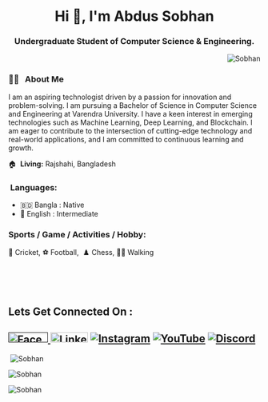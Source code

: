 <head>
    
  </head>
<h1 align="center">Hi 👋, I'm Abdus Sobhan</h1>
<h3 align="center">Undergraduate Student of Computer Science &amp; Engineering.<br /></h3>

<p align="right"> <img src="https://komarev.com/ghpvc/?username=SobhanLab&label=Profile%20views&color=0e75b6&style=flat" alt="Sobhan" /> </p>

<div class="markdown-heading" dir="auto"><h3 class="heading-element" dir="auto">
👨‍🏫 &nbsp; About Me</h3><a aria-label="Permalink: 👨‍🏫   About Me" class="anchor" href="https://github.com/anisul-Islam#--about-me" id="user-content---about-me"></a></div><p><span aria-hidden="true">I am an aspiring technologist driven by a 
passion for innovation and problem-solving. I am pursuing a Bachelor of 
Science in Computer Science and Engineering at Varendra University. I 
have a keen interest in emerging technologies such as Machine Learning, 
Deep Learning, and Blockchain. I am eager to contribute to the 
intersection of cutting-edge technology and real-world applications, and
 I am committed to continuous learning and growth.</span></p>

 🏠&nbsp; <b>Living:</b> Rajshahi, Bangladesh<br />

 <div class="markdown-heading" dir="auto"><h3 class="heading-element" dir="auto">&nbsp;Languages:</h3><a aria-label="Permalink: Languages:" class="anchor" href="https://github.com/anisul-Islam#languages" id="user-content-languages"></a></div><ul dir="auto"><li>🇧🇩 Bangla : Native&nbsp;</li><li>🏴󠁧󠁢󠁥󠁮󠁧󠁿 English : Intermediate<br /></li></ul>

<div class="markdown-heading" dir="auto"><h3 class="heading-element" dir="auto">Sports / Game / Activities / Hobby:</h3><div class="heading-element" style="text-align: left;"><span style="font-weight: normal;">🏏 Cricket, ⚽ Football,&nbsp; ♟️ Chess, 🚶‍♂️ Walking</span></div></div><p><span aria-hidden="true">&nbsp;</span></p><p><span aria-hidden="true">&nbsp;</span></p>
<div class="markdown-heading" dir="auto"><h2 class="heading-element" dir="auto">Lets Get Connected On :</h2><h2 class="heading-element" dir="auto"><a href=" " target="_blank"><img alt="Facebook" data-canonical-src="https://img.shields.io/badge/Facebook-%231877F2.svg?logo=Facebook&amp;logoColor=white" height="20" src="https://camo.githubusercontent.com/5534f7b32c55c00965b67f347e15bda0416fece606df5265b87bfaa3509fe31c/68747470733a2f2f696d672e736869656c64732e696f2f62616467652f46616365626f6f6b2d2532333138373746322e7376673f6c6f676f3d46616365626f6f6b266c6f676f436f6c6f723d7768697465" style="max-width: 100%;" width="79" /> </a><a href="https://www.linkedin.com/in/elitesobhan/" rel="nofollow" target="_blank"></a><img alt="LinkedIn" data-canonical-src="https://img.shields.io/badge/LinkedIn-%230077B5.svg?logo=linkedin&amp;logoColor=white" height="20" src="https://camo.githubusercontent.com/d94940866c98cb4fca5783c4e8ac95776d2f52df6bbf3d5ab9e30d76836f30ae/68747470733a2f2f696d672e736869656c64732e696f2f62616467652f4c696e6b6564496e2d2532333030373742352e7376673f6c6f676f3d6c696e6b6564696e266c6f676f436f6c6f723d7768697465" style="max-width: 100%;" width="75" /> <a href="https://www.instagram.com/elitesobhan/" rel="nofollow" target="_blank"><img alt="Instagram" data-canonical-src="https://img.shields.io/badge/Instagram-%23E4405F.svg?logo=Instagram&amp;logoColor=white" src="https://camo.githubusercontent.com/3ad821fc2ec8e5389509e2262efe64bbab486ae3bfa9abf43bae910f1d3fc134/68747470733a2f2f696d672e736869656c64732e696f2f62616467652f496e7374616772616d2d2532334534343035462e7376673f6c6f676f3d496e7374616772616d266c6f676f436f6c6f723d7768697465" style="max-width: 100%;" /></a> <a href="https://www.youtube.com/channel/UCux2WkkU7iSoR-QASfd3qxg" rel="nofollow" target="_blank"><img alt="YouTube" data-canonical-src="https://img.shields.io/badge/YouTube-%23FF0000.svg?logo=YouTube&amp;logoColor=white" src="https://camo.githubusercontent.com/1858ead1d0f50ea4b8cc7f82561c2956651655375f19867316e5b6a9960e0b40/68747470733a2f2f696d672e736869656c64732e696f2f62616467652f596f75547562652d2532334646303030302e7376673f6c6f676f3d596f7554756265266c6f676f436f6c6f723d7768697465" style="max-width: 100%;" /></a> <a href="https://discord.gg/Sobhan762426" rel="nofollow" target="_blank"><img alt="Discord" data-canonical-src="https://img.shields.io/badge/Discord-%237289DA.svg?logo=discord&amp;logoColor=white" src="https://camo.githubusercontent.com/80deb183f87d91c5b628533ac6a0c6ac0752c553a69df73faa336f1f9b7c9de8/68747470733a2f2f696d672e736869656c64732e696f2f62616467652f446973636f72642d2532333732383944412e7376673f6c6f676f3d646973636f7264266c6f676f436f6c6f723d7768697465" style="max-width: 100%;" /></a></h2></div>

<p>&nbsp;<img align="center" src="https://github-readme-stats.vercel.app/api?username=SobhanLab&show_icons=true&include_all_commits=true&theme=material-palenight" alt="Sobhan" /></p>
<p><img align="center" src="https://github-readme-streak-stats.herokuapp.com/?user=SobhanLab&layout=compact&theme=material-palenight" alt="Sobhan" /></p>
<p><img align="left" src="https://github-readme-stats.vercel.app/api/top-langs?username=SobhanLab&layout=compact&theme=material-palenight" alt="Sobhan" /></p>
